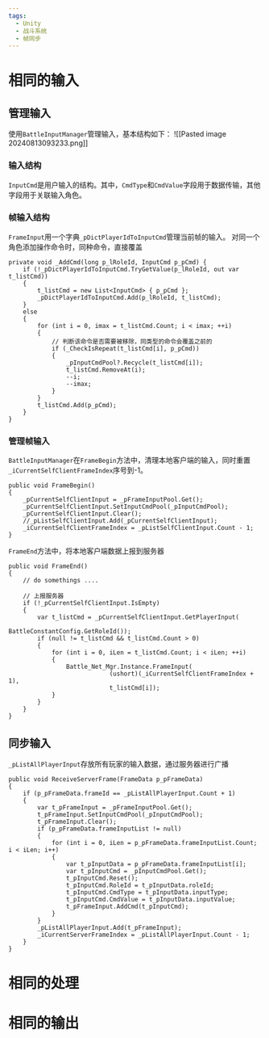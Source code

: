```yaml
---
tags:
  - Unity
  - 战斗系统
  - 帧同步
---
```


# 相同的输入
## 管理输入

使用`BattleInputManager`管理输入，基本结构如下：
![[Pasted image 20240813093233.png]]
### 输入结构
`InputCmd`是用户输入的结构。其中，`CmdType`和`CmdValue`字段用于数据传输，其他字段用于关联输入角色。

### 帧输入结构
`FrameInput`用一个字典`_pDictPlayerIdToInputCmd`管理当前帧的输入。
对同一个角色添加操作命令时，同种命令，直接覆盖
```CSharp
private void _AddCmd(long p_lRoleId, InputCmd p_pCmd) {  
    if (!_pDictPlayerIdToInputCmd.TryGetValue(p_lRoleId, out var t_listCmd))  
    {        
	    t_listCmd = new List<InputCmd> { p_pCmd };  
        _pDictPlayerIdToInputCmd.Add(p_lRoleId, t_listCmd);  
    }    
    else  
    {  
        for (int i = 0, imax = t_listCmd.Count; i < imax; ++i)   
        {  
	        // 判断该命令是否需要被移除，同类型的命令会覆盖之前的
            if (_CheckIsRepeat(t_listCmd[i], p_pCmd))  
            {                
	            _pInputCmdPool?.Recycle(t_listCmd[i]);  
                t_listCmd.RemoveAt(i);  
                --i;  
                --imax;  
            }        
        }        
        t_listCmd.Add(p_pCmd);  
    }
}
```

### 管理帧输入

`BattleInputManager`在`FrameBegin`方法中，清理本地客户端的输入，同时重置`_iCurrentSelfClientFrameIndex`序号到-1。
```CSharp
public void FrameBegin()  
{  
    _pCurrentSelfClientInput = _pFrameInputPool.Get();  
    _pCurrentSelfClientInput.SetInputCmdPool(_pInputCmdPool);  
    _pCurrentSelfClientInput.Clear();  
    //_pListSelfClientInput.Add(_pCurrentSelfClientInput);  
    _iCurrentSelfClientFrameIndex = _pListSelfClientInput.Count - 1;  
}
```
`FrameEnd`方法中，将本地客户端数据上报到服务器
```CSharp
public void FrameEnd()
{
    // do somethings ....

    // 上报服务器
    if (!_pCurrentSelfClientInput.IsEmpty)
    {
        var t_listCmd = _pCurrentSelfClientInput.GetPlayerInput(
									        BattleConstantConfig.GetRoleId());
        if (null != t_listCmd && t_listCmd.Count > 0)
        {
            for (int i = 0, iLen = t_listCmd.Count; i < iLen; ++i)
            {
                Battle_Net_Mgr.Instance.FrameInput(
                            (ushort)(_iCurrentSelfClientFrameIndex + 1),
                            t_listCmd[i]);
            }
        }
    }
}
```
## 同步输入
`_pListAllPlayerInput`存放所有玩家的输入数据，通过服务器进行广播
```CSharp
public void ReceiveServerFrame(FrameData p_pFrameData)
{
    if (p_pFrameData.frameId == _pListAllPlayerInput.Count + 1)
    {
        var t_pFrameInput = _pFrameInputPool.Get();
        t_pFrameInput.SetInputCmdPool(_pInputCmdPool);
        t_pFrameInput.Clear();
        if (p_pFrameData.frameInputList != null)
        {
            for (int i = 0, iLen = p_pFrameData.frameInputList.Count; i < iLen; i++)
            {
                var t_pInputData = p_pFrameData.frameInputList[i];
                var t_pInputCmd = _pInputCmdPool.Get();
                t_pInputCmd.Reset();
                t_pInputCmd.RoleId = t_pInputData.roleId;
                t_pInputCmd.CmdType = t_pInputData.inputType;
                t_pInputCmd.CmdValue = t_pInputData.inputValue;
                t_pFrameInput.AddCmd(t_pInputCmd);
            }
        }
        _pListAllPlayerInput.Add(t_pFrameInput);
        _iCurrentServerFrameIndex = _pListAllPlayerInput.Count - 1;
    }
}
```



# 相同的处理


# 相同的输出

